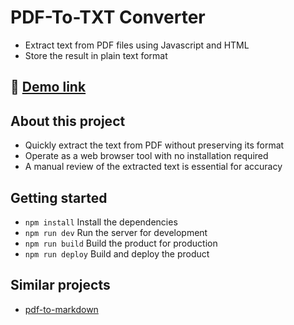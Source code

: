 # PDF-To-TXT Converter

- Extract text from PDF files using Javascript and HTML
- Store the result in plain text format

## :link: <a href="https://ancreat.github.io/pdf-to-txt/" rel="noopener noreferrer" target="_blank">Demo link</a>

## About this project

- Quickly extract the text from PDF without preserving its format
- Operate as a web browser tool with no installation required
- A manual review of the extracted text is essential for accuracy

## Getting started

- `npm install` Install the dependencies
- `npm run dev` Run the server for development
- `npm run build` Build the product for production
- `npm run deploy` Build and deploy the product

## Similar projects

- [pdf-to-markdown](https://github.com/jzillmann/pdf-to-markdown)
